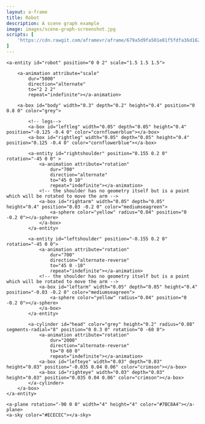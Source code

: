 ```yaml
---
layout: a-frame
title: Robot
description: A scene graph example
image: images/scene-graph-screenshot.jpg
scripts: [
	'https://cdn.rawgit.com/aframevr/aframe/679a5d9fa501e81f5fdfa36d162580a116946fd1/dist/aframe-v0.2.0.min.js', # master at the time of writing
]
---
```


<a-scene>

	<a-entity id="robot" position="0 0 2" scale="1.5 1.5 1.5">

		<a-animation attribute="scale"
			dur="5000"
			direction="alternate"
			to="2 2 2"
			repeat="indefinite"></a-animation>

		<a-box id="body" width="0.3" depth="0.2" height="0.4" position="0 0.8 0" color="grey">

			<!-- legs-->
			<a-box id="leftleg" width="0.05" depth="0.05" height="0.4" position="-0.125 -0.4 0" color="cornflowerblue"></a-box>
			<a-box id="rightleg" width="0.05" depth="0.05" height="0.4" position="0.125 -0.4 0" color="cornflowerblue"></a-box>

			<a-entity id="rightshoulder" position="0.155 0.2 0" rotation="-45 0 0" >
				<a-animation attribute="rotation"
					dur="700"
					direction="alternate"
					to="45 0 10"
					repeat="indefinite"></a-animation>
				<!-- the shoulder has no geometry itself but is a point which will be rotated to move the arm -->
				<a-box id="rightarm" width="0.05" depth="0.05" height="0.4" position="0.03 -0.2 0" color="mediumseagreen">
					<a-sphere color="yellow" radius="0.04" position="0 -0.2 0"></a-sphere>
				</a-box>
			</a-entity>

			<a-entity id="leftshoulder" position="-0.155 0.2 0" rotation="-45 0 0">
				<a-animation attribute="rotation"
					dur="700"
					direction="alternate-reverse"
					to="45 0 -10"
					repeat="indefinite"></a-animation>
				<!-- the shoulder has no geometry itself but is a point which will be rotated to move the arm -->
				<a-box id="leftarm" width="0.05" depth="0.05" height="0.4" position="-0.03 -0.2 0" color="mediumseagreen">
					<a-sphere color="yellow" radius="0.04" position="0 -0.2 0"></a-sphere>
				</a-box>
			</a-entity>

			<a-cylinder id="head" color="grey" height="0.2" radius="0.08" segments-radial="8" position="0 0.3 0" rotation="0 -60 0">
				<a-animation attribute="rotation"
					dur="2000"
					direction="alternate-reverse"
					to="0 60 0"
					repeat="indefinite"></a-animation>
				<a-box id="lefteye" width="0.03" depth="0.03" height="0.03" position="-0.035 0.04 0.06" color="crimson"></a-box>
				<a-box id="righteye" width="0.03" depth="0.03" height="0.03" position="0.035 0.04 0.06" color="crimson"></a-box>
			</a-cylinder>
		</a-box>
	</a-entity>

	<a-plane rotation="-90 0 0" width="4" height="4" color="#7BC8A4"></a-plane>
	<a-sky color="#ECECEC"></a-sky>
</a-scene>